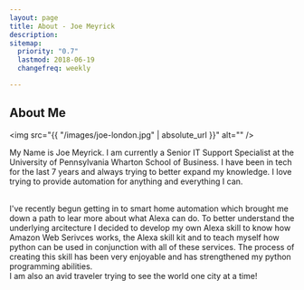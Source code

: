 ```yaml
---
layout: page
title: About - Joe Meyrick
description: 
sitemap:
  priority: "0.7"
  lastmod: 2018-06-19
  changefreq: weekly

---
```

## About Me

<span class="image left"><img src="{{ "/images/joe-london.jpg" | absolute_url }}" alt="" /></span>

My Name is Joe Meyrick.  I am currently a Senior IT Support Specialist at the University of Pennsylvania Wharton School of Business.  I have been in tech for the last 7 years and always trying to better expand my knowledge.  I love trying to provide automation for anything and everything I can.

<br> 
I've recently begun getting in to smart home automation which brought me down a path to lear more about what Alexa can do.  To better understand the underlying arcitecture I decided to develop my own Alexa skill to know how Amazon Web Serivces works, the Alexa skill kit and to teach myself how python can be used in conjunction with all of these services.  The process of creating this skill has been very enjoyable and has strengthened my python programming abilities. 

<br> 
I am also an avid traveler trying to see the world one city at a time!


